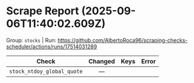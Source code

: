 # Scrape Report (2025-09-06T11:40:02.609Z)

Group: `stocks`  |  Run: https://github.com/AlbertoRoca96/scraping-checks-scheduler/actions/runs/17514031289

| Check | Changed | Keys | Error |
|---|:---:|:--|:--|
| `stock_ntdoy_global_quote` | — |  |  |
